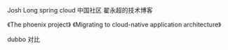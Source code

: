 Josh Long
spring cloud 中国社区
翟永超的技术博客

《The phoenix project》
《Migrating to cloud-native application architecture》

dubbo 对比

